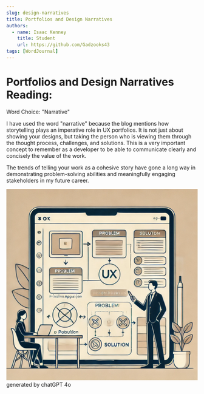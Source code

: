 ```yaml
---
slug: design-narratives
title: Portfolios and Design Narratives
authors:
  - name: Isaac Kenney
    title: Student
    url: https://github.com/Gadzooks43
tags: [WordJournal]
---
```

# Portfolios and Design Narratives Reading:

Word Choice: "Narrative"

I have used the word "narrative" because the blog mentions how storytelling plays an imperative role in UX portfolios. It is not just about showing your designs, but taking the person who is viewing them through the thought process, challenges, and solutions. This is a very important concept to remember as a developer to be able to communicate clearly and concisely the value of the work.

The trends of telling your work as a cohesive story have gone a long way in demonstrating problem-solving abilities and meaningfully engaging stakeholders in my future career.

![photo](design-narratives.png)
generated by chatGPT 4o